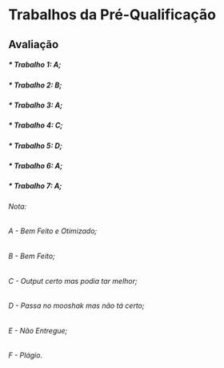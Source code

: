 # Trabalhos da Pré-Qualificação

## Avaliação
##### * Trabalho 1: A;
##### * Trabalho 2: B;
##### * Trabalho 3: A;
##### * Trabalho 4: C;
##### * Trabalho 5: D;
##### * Trabalho 6: A;
##### * Trabalho 7: A;

###### Nota:
###### A - Bem Feito e Otimizado;
###### B - Bem Feito;
###### C - Output certo mas podia tar melhor;
###### D - Passa no mooshak mas não tá certo;
###### E - Não Entregue;
###### F - Plágio.